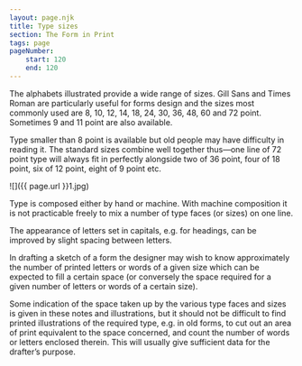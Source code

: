 ```yaml
---
layout: page.njk
title: Type sizes
section: The Form in Print
tags: page
pageNumber:
    start: 120
    end: 120
---
```


The alphabets illustrated provide a wide range of sizes. Gill Sans and Times Roman are particularly useful for forms design and the sizes most commonly used are 8, 10, 12, 14, 18, 24, 30, 36, 48, 60 and 72 point. Sometimes 9 and 11 point are also available.

Type smaller than 8 point is available but old people may have difficulty in reading it.
The standard sizes combine well together thus—one line of 72 point type will always fit in perfectly alongside two of 36 point, four of 18 point, six of 12 point, eight of 9 point etc.

![]({{ page.url }}1.jpg)

Type is composed either by hand or machine. With machine composition it is not practicable freely to mix a number of type faces (or sizes) on one line.

The appearance of letters set in capitals, e.g. for headings, can be improved by slight spacing between letters.

In drafting a sketch of a form the designer may wish to know approximately the number of printed letters or words of a given size which can be expected to fill a certain space (or conversely the space required for a given number of letters or words of a certain size).

Some indication of the space taken up by the various type faces and sizes is given in these notes and illustrations, but it should not be difficult to find printed illustrations of the required type, e.g. in old forms, to cut out an area of print equivalent to the space concerned, and count the number of words or letters enclosed therein. This will usually give sufficient data for the drafter’s purpose.
